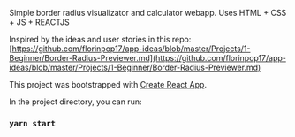 Simple border radius visualizator and calculator webapp. Uses HTML + CSS + JS + REACTJS

Inspired by the ideas and user stories in this repo: [https://github.com/florinpop17/app-ideas/blob/master/Projects/1-Beginner/Border-Radius-Previewer.md](https://github.com/florinpop17/app-ideas/blob/master/Projects/1-Beginner/Border-Radius-Previewer.md)

This project was bootstrapped with [Create React App](https://github.com/facebook/create-react-app).

In the project directory, you can run:

### `yarn start`
